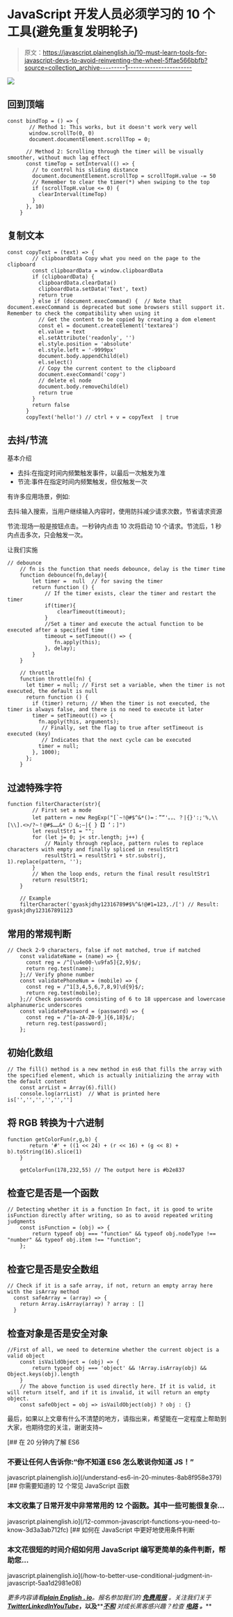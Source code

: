 # JavaScript 开发人员必须学习的 10 个工具(避免重复发明轮子)

> 原文：<https://javascript.plainenglish.io/10-must-learn-tools-for-javascript-devs-to-avoid-reinventing-the-wheel-5ffae566bbfb?source=collection_archive---------1----------------------->

![](img/9e037722a5d801654d0014dcf4ef76f6.png)

## 回到顶端

```
const bindTop = () => {
       // Method 1: This works, but it doesn't work very well
       window.scrollTo(0, 0)
       document.documentElement.scrollTop = 0;

      // Method 2: Scrolling through the timer will be visually smoother, without much lag effect
      const timeTop = setInterval(() => {
        // to control his sliding distance
        document.documentElement.scrollTop = scrollTopH.value -= 50
        // Remember to clear the timer(*) when swiping to the top
        if (scrollTopH.value <= 0) {
          clearInterval(timeTop)
        }
      }, 10)
    }
```

## 复制文本

```
const copyText = (text) => {
        // clipboardData Copy what you need on the page to the clipboard
        const clipboardData = window.clipboardData
        if (clipboardData) {
          clipboardData.clearData()
          clipboardData.setData('Text', text)
          return true
        } else if (document.execCommand) {  // Note that document.execCommand is deprecated but some browsers still support it. Remember to check the compatibility when using it
          // Get the content to be copied by creating a dom element 
          const el = document.createElement('textarea')
          el.value = text
          el.setAttribute('readonly', '')
          el.style.position = 'absolute'
          el.style.left = '-9999px'
          document.body.appendChild(el)
          el.select()
          // Copy the current content to the clipboard
          document.execCommand('copy')
          // delete el node
          document.body.removeChild(el)
          return true
        }
        return false
      }
      copyText('hello!') // ctrl + v = copyText  | true
```

## 去抖/节流

基本介绍

*   去抖:在指定时间内频繁触发事件，以最后一次触发为准
*   节流:事件在指定时间内频繁触发，但仅触发一次

有许多应用场景，例如:

去抖:输入搜索，当用户继续输入内容时，使用防抖减少请求次数，节省请求资源

节流:现场一般是按钮点击。一秒钟内点击 10 次将启动 10 个请求。节流后，1 秒内点击多次，只会触发一次。

让我们实施

```
// debounce
    // fn is the function that needs debounce, delay is the timer time
    function debounce(fn,delay){
        let timer =  null  // for saving the timer
        return function () { 
            // If the timer exists, clear the timer and restart the timer
            if(timer){
                clearTimeout(timeout);
            }
            //Set a timer and execute the actual function to be executed after a specified time
            timeout = setTimeout(() => {
               fn.apply(this);
            }, delay);
        }
    }

    // throttle
    function throttle(fn) {
      let timer = null; // First set a variable, when the timer is not executed, the default is null
      return function () {
        if (timer) return; // When the timer is not executed, the timer is always false, and there is no need to execute it later
        timer = setTimeout(() => {
          fn.apply(this, arguments);
           // Finally, set the flag to true after setTimeout is executed (key)
           // Indicates that the next cycle can be executed
          timer = null;
        }, 1000);
      };
    }
```

## 过滤特殊字符

```
function filterCharacter(str){
        // First set a mode
        let pattern = new RegExp("[`~!@#$^&*()=：”“'。，、？|{}':;'%,\\[\\].<>/?~！@#$……&*（）&;—|{ }【】‘；]")
        let resultStr1 = "";
        for (let j= 0; j< str.length; j++) {
            // Mainly through replace, pattern rules to replace characters with empty and finally spliced in resultStr1
            resultStr1 = resultStr1 + str.substr(j, 1).replace(pattern, '');
        }
        // When the loop ends, return the final result resultStr1
        return resultStr1;
    }

    // Example
    filterCharacter('gyaskjdhy12316789#$%^&!@#1=123,./[') // Result: gyaskjdhy123167891123
```

## 常用的常规判断

```
// Check 2-9 characters, false if not matched, true if matched
    const validateName = (name) => {
      const reg = /^[\u4e00-\u9fa5]{2,9}$/;
      return reg.test(name);
    };// Verify phone number
    const validatePhoneNum = (mobile) => {
      const reg = /^1[3,4,5,6,7,8,9]\d{9}$/;
      return reg.test(mobile);
    };// Check passwords consisting of 6 to 18 uppercase and lowercase alphanumeric underscores
    const validatePassword = (password) => {
      const reg = /^[a-zA-Z0-9_]{6,18}$/;
      return reg.test(password);
    };
```

## 初始化数组

```
// The fill() method is a new method in es6 that fills the array with the specified element, which is actually initializing the array with the default content
    const arrList = Array(6).fill()
    console.log(arrList)  // What is printed here is['','','','','','']
```

## 将 RGB 转换为十六进制

```
function getColorFun(r,g,b) {
       return '#' + ((1 << 24) + (r << 16) + (g << 8) + b).toString(16).slice(1)
    }

    getColorFun(178,232,55) // The output here is #b2e837
```

## 检查它是否是一个函数

```
// Detecting whether it is a function In fact, it is good to write isFunction directly after writing, so as to avoid repeated writing judgments
    const isFunction = (obj) => {
        return typeof obj === "function" && typeof obj.nodeType !== "number" && typeof obj.item !== "function";
    };
```

## 检查它是否是安全数组

```
// Check if it is a safe array, if not, return an empty array here with the isArray method
  const safeArray = (array) => {
    return Array.isArray(array) ? array : []
  }
```

## 检查对象是否是安全对象

```
//First of all, we need to determine whether the current object is a valid object
    const isVaildObject = (obj) => {
        return typeof obj === 'object' && !Array.isArray(obj) && Object.keys(obj).length
    }
    // The above function is used directly here. If it is valid, it will return itself, and if it is invalid, it will return an empty object.
    const safeObject = obj => isVaildObject(obj) ? obj : {}
```

最后，如果以上文章有什么不清楚的地方，请指出来，希望能在一定程度上帮助到大家，也期待您的关注，谢谢支持~

[](/understand-es6-in-20-minutes-8ab8f958e379) [## 在 20 分钟内了解 ES6

### 不要让任何人告诉你:“你不知道 ES6 怎么敢说你知道 JS！”

javascript.plainenglish.io](/understand-es6-in-20-minutes-8ab8f958e379) [](/12-common-javascript-functions-you-need-to-know-3d3a3ab712fc) [## 你需要知道的 12 个常见 JavaScript 函数

### 本文收集了日常开发中非常常用的 12 个函数。其中一些可能很复杂…

javascript.plainenglish.io](/12-common-javascript-functions-you-need-to-know-3d3a3ab712fc) [](/how-to-better-use-conditional-judgment-in-javascript-5aa1d2981e08) [## 如何在 JavaScript 中更好地使用条件判断

### 本文花很短的时间介绍如何用 JavaScript 编写更简单的条件判断，帮助您…

javascript.plainenglish.io](/how-to-better-use-conditional-judgment-in-javascript-5aa1d2981e08) 

*更多内容请看*[***plain English . io***](https://plainenglish.io/)*。报名参加我们的* [***免费周报***](http://newsletter.plainenglish.io/) *。关注我们关于*[***Twitter***](https://twitter.com/inPlainEngHQ)[***LinkedIn***](https://www.linkedin.com/company/inplainenglish/)*[***YouTube***](https://www.youtube.com/channel/UCtipWUghju290NWcn8jhyAw)***，以及****[***不和***](https://discord.gg/GtDtUAvyhW) *对成长黑客感兴趣？检查* [***电路***](https://circuit.ooo/) ***。*****